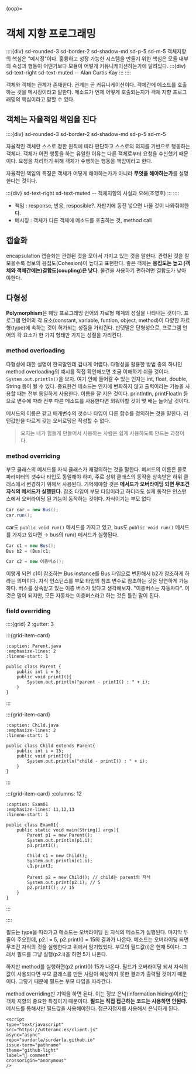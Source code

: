 (oop)=
# 객체 지향 프로그래밍

::::{div} sd-rounded-3 sd-border-2 sd-shadow-md sd-p-5 sd-m-5
객체지향의 핵심은 "메시징"이다. 훌륭하고 성장 가능한 시스템을 만들기 위한 핵심은 모듈 내부의 속성과 행동이 어떤가보다 모듈이 어떻게 커뮤니케이션하는가에 달려있다.
:::{div} sd-text-right sd-text-muted
-- Alan Curtis Kay
:::
::::

객체와 객체는 관계가 존재한다. 관계는 곧 커뮤니케이션이다. 객체간에 메소드를 호출하는 것을 메시징이라고 말한다. 메소드가 언제 어떻게 호출되는지가 객체 지향 프로그래밍의 핵심이라고 말할 수 있다.

## 객체는 자율적임 책임을 진다

::::{div} sd-rounded-3 sd-border-2 sd-shadow-md sd-p-5 sd-m-5

자율적인 객체란 스스로 정한 원칙에 따라 판단하고 스스로의 의지를 기반으로 행동하는 객체다. 객체가 어떤 행동을 하는 유일한 이유는 다른 객체로부터 요청을 수신했기 때문이다. 요청을 처리하기 위해 객체가 수행하는 행동을 책임이라고 한다.

자율적인 책임의 특징은 객체가 어떻게 해야하는가가 아니라 **무엇을 해야하는가**를 설명한다는 것이다.

:::{div} sd-text-right sd-text-muted
-- 객체지향의 사실과 오해(조영호)
:::
::::

- 책임 : response, 반응, resposible?. 자판기에 동전 넣으면 나올 것이 나와줘야한다.
- 메시징 : 객체가 다른 객체에 메소드를 호출하는 것, method call

## 캡슐화

encapsulation 캡슐화는 관련된 것을 모아서 가지고 있는 것을 말한다. 관련된 것을 잘 모을수록 정보의 응집도(Cohesion)이 높다고 표현한다. 좋은 객체는 **응집도는 높고 (객체와 객체간에는)결합도(coupling)은 낮다**. 물건을 사용하기 편하려면 결합도가 낮아야한다.

## 다형성

**Polymorphism**은 해당 프로그래밍 언어의 자료형 체계의 성질을 나타내는 것이다. 프로그램 언어의 각 요소(constant, variable, funtion, object, method)이 다양한 자료형(type)에 속하는 것이 허가되는 성질을 가리킨다. 반댓말은 단형성으로, 프로그램 언어의 각 요소가 한 가지 형태만 가지는 성질을 가리킨다.

### method overloading

다형성에 대한 설명이 한국말인데 겁나게 어렵다. 다형성을 활용한 방법 중의 하나인 method overloading의 예시를 직접 확인해보면 조금 이해하기 쉬울 것이다. `System.out.println()`을 보자. 여기 안에 들어갈 수 있는 인자는 int, float, double, String 등이 될 수 있다. 중요한건 메소드는 인자에 변화하지 않고 출력이라는 기능을 사용할 때는 전부 동일하게 사용한다. 이름을 잘 지은 것이다. printIntln, printFloatln 등으로 변수에 따라 전부 다른 메소드를 사용한다면 외워야할 것이 몇 배는 늘어날 것이다.

메서드의 이름은 같고 매개변수의 갯수나 타입이 다른 함수를 정의하는 것을 말한다. 리턴값만을 다르게 갖는 오버로딩은 작성할 수 없다.

> 요지는 내가 힘들게 만들어서 사용하는 사람은 쉽게 사용하도록 만드는 과정이다.

### method overriding

부모 클래스의 메서드를 자식 클래스가 재정의하는 것을 말한다. 메서드의 이름은 물로 파라미터의 갯수나 타입도 동일해야 하며, 주로 상위 클래스의 동작을 상속받은 하위 클래스에서 변경하기 위해서 사용된다. 기억해야할 것은 **메서드가 오버라이딩 되면 무조건 자식의 메서드가 실행된다.** 참조 타입이 부모 타입이라고 하더라도 실제 동작은 인스턴스에서 오버라이딩 된 기능이 동작하는 것이다. 자식이기는 부모 없다

```java
Car car = new Bus();
car.run();
```

car도 `public void run()` 메서드를 가지고 있고, bus도 `public void run()` 메서드를 가지고 있다면 $\to$ bus의 run() 메서드가 실행된다.

```java
Car c1 = new Bus();
Bus b2 = (Bus)c1;

Car c2 = new 이층버스();

```

이렇게 되면 c1이 참조하는 Bus instance를 Bus 타입으로 변환해서 b2가 참조하게 하라는 의미이다. 자식 인스턴스를 부모 타입의 참조 변수로 참조하는 것은 당연하게 가능하다. 버스를 상속받고 있는 이층 버스가 있다고 생각해보자. "이층버스는 자동차다". 이것은 말이 되지만, 모든 자동차는 이층버스라고 하는 것은 틀린 말이 된다.

### field overriding

::::{grid} 2
:gutter: 3

:::{grid-item-card}

```{code-block} java
:caption: Parent.java
:emphasize-lines: 2
:lineno-start: 1

public class Parent {
    public int i = 5;
    public void printI(){
        System.out.println("parent - printI() : " + i);
    }
}
```

:::

:::{grid-item-card}

```{code-block} java
:caption: Child.java
:emphasize-lines: 2
:lineno-start: 1

public class Child extends Parent{
    public int i = 15;
    public void printI(){
        System.out.println("child - printI() : " + i);
    }
}
```

:::

:::{grid-item-card}
:columns: 12

```{code-block} java
:caption: Exam01
:emphasize-lines: 11,12,13
:lineno-start: 1

public class Exam01{
    public static void main(String[] args){
        Parent p1 = new Parent();
        System.out.println(p1.i);
        p1.printI();

        Child c1 = new Child();
        System.out.println(c1.i);
        c1.printI;

        Parent p2 = new Child(); // child는 parent의 자식
        System.out.print(p2.i); // 5
        p2.printI(); // 15
    }
}
```

:::

::::

필드는 type을 따라가고 메소드는 오버라이딩 된 자식의 메소드가 실행된다. 마지막 두 줄이 주요한데, p2.i = 5, p2.printI() = 15의 결과가 나온다. 메소드는 오버라이딩 되면 무조건 자식의 것을 실행한다고 위에서 암기했었다. 부모의 필드값(i)은 현재 5이다. 그래서 필드를 그냥 실행(p2.i)을 하면 5가 나온다.

하지만 method를 실행하면(p2.printI()) 15가 나온다. 필드가 오버라이딩 되서 자식의 값이 사용되다면 부모 클래스를 만든 사람이 예상하지 못한 결과가 출력될 것이기 때문이다. 그렇기 때문에 필드는 부모 타입을 따라간다.

method overriding만 기억을 하면 된다. 이는 정보 은닉(information hiding)이라는 객체 지향의 중요한 특징이기 때문이다. **필드는 직접 접근하는 코드는 사용하면 안된다.** 메서드를 통해서만 필드값을 사용해야한다. 접근지정자를 사용해서 은닉하게 된다.

```{raw} html
<script
type="text/javascript"
src="https://utteranc.es/client.js"
async="async"
repo="surdarla/surdarla.github.io"
issue-term="pathname"
theme="github-light"
label="💬 comment"
crossorigin="anonymous"
/>
```
